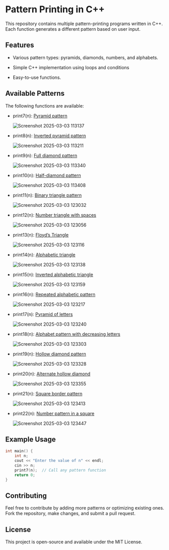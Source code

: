 # Pattern Printing in C++

This repository contains multiple pattern-printing programs written in C++. Each function generates a different pattern based on user input.

## Features

 - Various pattern types: pyramids, diamonds, numbers, and alphabets.
 - Simple C++ implementation using loops and conditions
 
 - Easy-to-use functions.


## Available Patterns

The following functions are available:

- print7(n): [Pyramid pattern](https://github.com/shrey-s12/Pattern-Programs/blob/aff2d91e471fee90750dcfaee1ee228cf7f8d88e/patterns.cpp#L4)

  ![Screenshot 2025-03-03 113137](https://github.com/user-attachments/assets/28eb95a4-5b01-4001-825d-50d03ec89fba)
- print8(n): [Inverted pyramid pattern](https://github.com/shrey-s12/Pattern-Programs/blob/aff2d91e471fee90750dcfaee1ee228cf7f8d88e/patterns.cpp#L20)

  ![Screenshot 2025-03-03 113211](https://github.com/user-attachments/assets/5071ca8f-fc96-4f88-8748-49fb1da5333e)

- print9(n): [Full diamond pattern](https://github.com/shrey-s12/Pattern-Programs/blob/aff2d91e471fee90750dcfaee1ee228cf7f8d88e/patterns.cpp#L36)

  ![Screenshot 2025-03-03 113340](https://github.com/user-attachments/assets/7d351b0f-85ac-4ae5-baf5-d5e2f49c7f93)

- print10(n): [Half-diamond pattern](https://github.com/shrey-s12/Pattern-Programs/blob/bd2219d83844dd1489aa5a190e8440cc2d1621ec/patterns.cpp#L64)

  ![Screenshot 2025-03-03 113408](https://github.com/user-attachments/assets/da562e34-f518-4d8c-9710-f428aa491256)

- print11(n): [Binary triangle pattern](https://github.com/shrey-s12/Pattern-Programs/blob/4b690f6d9300e21e1efdf11d331538f5826d01e7/patterns.cpp#L98)

  ![Screenshot 2025-03-03 123032](https://github.com/user-attachments/assets/2160d335-dd8e-4133-8ae1-61387b71b426)

- print12(n): [Number triangle with spaces](https://github.com/shrey-s12/Pattern-Programs/blob/4b690f6d9300e21e1efdf11d331538f5826d01e7/patterns.cpp#L120C1-L120C6)

  ![Screenshot 2025-03-03 123056](https://github.com/user-attachments/assets/1a49eaa6-d744-40f4-9ff4-7c4b119d7cfd)

- print13(n): [Floyd’s Triangle](https://github.com/shrey-s12/Pattern-Programs/blob/4b690f6d9300e21e1efdf11d331538f5826d01e7/patterns.cpp#L140)

  ![Screenshot 2025-03-03 123116](https://github.com/user-attachments/assets/9693999f-6938-4022-903a-8425f8e5630a)

- print14(n): [Alphabetic triangle](https://github.com/shrey-s12/Pattern-Programs/blob/4b690f6d9300e21e1efdf11d331538f5826d01e7/patterns.cpp#L154)

  ![Screenshot 2025-03-03 123138](https://github.com/user-attachments/assets/bf6bf6c0-5fbc-4639-9d43-a2898b0946ae)

- print15(n): [Inverted alphabetic triangle](https://github.com/shrey-s12/Pattern-Programs/blob/4b690f6d9300e21e1efdf11d331538f5826d01e7/patterns.cpp#L168)

  ![Screenshot 2025-03-03 123159](https://github.com/user-attachments/assets/4476dada-9a8f-4b40-91a7-04f9dfb5854b)

- print16(n): [Repeated alphabetic pattern](https://github.com/shrey-s12/Pattern-Programs/blob/4b690f6d9300e21e1efdf11d331538f5826d01e7/patterns.cpp#L182)

  ![Screenshot 2025-03-03 123217](https://github.com/user-attachments/assets/8ed03b2b-282e-4a36-9e24-be279ef65e62)

- print17(n): [Pyramid of letters](https://github.com/shrey-s12/Pattern-Programs/blob/4b690f6d9300e21e1efdf11d331538f5826d01e7/patterns.cpp#L196)

  ![Screenshot 2025-03-03 123240](https://github.com/user-attachments/assets/d4d85dfa-adeb-4730-8b94-9064ca072400)

- print18(n): [Alphabet pattern with decreasing letters](https://github.com/shrey-s12/Pattern-Programs/blob/4b690f6d9300e21e1efdf11d331538f5826d01e7/patterns.cpp#L224)

  ![Screenshot 2025-03-03 123303](https://github.com/user-attachments/assets/43610f72-69cf-47ae-8a78-5195ce40c822)

- print19(n): [Hollow diamond pattern](https://github.com/shrey-s12/Pattern-Programs/blob/4b690f6d9300e21e1efdf11d331538f5826d01e7/patterns.cpp#L239)

  ![Screenshot 2025-03-03 123328](https://github.com/user-attachments/assets/e7224a99-bea4-4484-8fd0-39b7fee3b705)

- print20(n): [Alternate hollow diamond](https://github.com/shrey-s12/Pattern-Programs/blob/4b690f6d9300e21e1efdf11d331538f5826d01e7/patterns.cpp#L281)

  ![Screenshot 2025-03-03 123355](https://github.com/user-attachments/assets/fe04e981-daa9-4091-b16d-4a193dbcb477)

- print21(n): [Square border pattern](https://github.com/shrey-s12/Pattern-Programs/blob/4b690f6d9300e21e1efdf11d331538f5826d01e7/patterns.cpp#L324)

  ![Screenshot 2025-03-03 123413](https://github.com/user-attachments/assets/3a2e2f5e-a740-4f1f-80ef-efc8ad65c8b6)

- print22(n): [Number pattern in a square](https://github.com/shrey-s12/Pattern-Programs/blob/4b690f6d9300e21e1efdf11d331538f5826d01e7/patterns.cpp#L343)

  ![Screenshot 2025-03-03 123447](https://github.com/user-attachments/assets/a3515953-1c99-4f21-9f03-63c18eed1dcb)


## Example Usage

```C++
int main() {
    int n;
    cout << "Enter the value of n" << endl;
    cin >> n;
    print7(n);  // Call any pattern function
    return 0;
}
```

## Contributing

Feel free to contribute by adding more patterns or optimizing existing ones. Fork the repository, make changes, and submit a pull request.

## License

This project is open-source and available under the MIT License.
